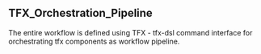 ## TFX_Orchestration_Pipeline
The entire workflow is defined using TFX - tfx-dsl command interface for orchestrating tfx components as workflow pipeline.

